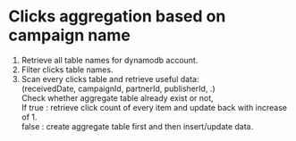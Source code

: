 # Clicks aggregation based on campaign name 
1. Retrieve all table names for dynamodb account. <br />
2. Filter clicks table names. <br />
3. Scan every clicks table and retrieve useful data: <br /> 
   (receivedDate, campaignId, partnerId, publisherId, .) <br />
   Check whether aggregate table already exist or not, <br />
        If true : retrieve click count of every item and update back with increase of 1. <br />
        false : create aggregate table first and then insert/update data. <br />

